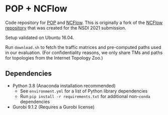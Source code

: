 # POP + NCFlow

Code repository for [POP](https://firasabuzaid.com/public/pop.pdf) and [NCFlow](https://www.usenix.org/system/files/nsdi21-abuzaid.pdf). This is originally a fork of the [NCFlow repository](https://github.com/netcontract/ncflow.git) that was created for the NSDI 2021 submission.

Setup validated on Ubuntu 16.04.

Run `download.sh` to fetch the traffic matrices and pre-computed paths used in
our evaluation. (For confidentiality reasons, we only share TMs and paths for
topologies from the Internet Topology Zoo.)

## Dependencies
- Python 3.8 (Anaconda installation recommended)
  - See `environment.yml` for a list of Python library dependencies
  - Run `pip install -r requirements.txt` for additional non-`conda` dependencies
- Gurobi 9.1.2 (Requires a Gurobi license)

